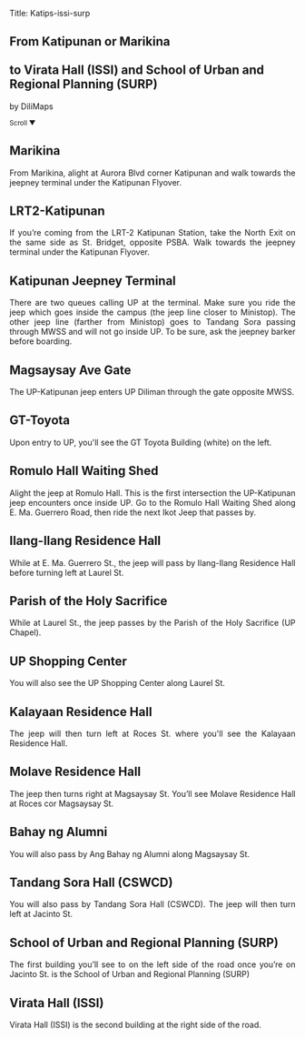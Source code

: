 Title: Katips-issi-surp

<section id='cover' class='cover active'>
<h1> From Katipunan or Marikina <br><br>to Virata Hall (ISSI) and School of Urban and Regional Planning (SURP)</h1>
<p align='justify'>by DiliMaps </p>
<small class='scroll'>Scroll ▼</small>
</section>

<section id='marikina'>
<h2>Marikina</h2>
<p align='justify'>From Marikina, alight at Aurora Blvd corner Katipunan and walk towards the jeepney terminal under the Katipunan Flyover.
</p>
</section>

<section id='lrt2'>
<h2>LRT2-Katipunan</h2>
<p align='justify'>If you’re coming from the LRT-2 Katipunan Station, take the North Exit on the same side as St. Bridget, opposite PSBA. Walk towards the jeepney terminal under the Katipunan Flyover.
</p>
</section>

<section id='katips'>
<h2>Katipunan Jeepney Terminal</h2>
<p align='justify'>There are two queues calling UP at the terminal. Make sure you ride the jeep which goes inside the campus (the jeep line closer to Ministop). The other jeep line (farther from Ministop) goes to Tandang Sora passing through MWSS and will not go inside UP. To be sure, ask the jeepney barker before boarding.
</p>
</section>

<section id='magsaysay-gate'>
<h2>Magsaysay Ave Gate</h2>
<p align='justify'>The UP-Katipunan jeep enters UP Diliman through the gate opposite MWSS.
</p>
</section>

<section id='gt-toyota'>
<h2>GT-Toyota</h2>
<p align='justify'>Upon entry to UP, you'll see the GT Toyota Building (white) on the left.
</p>
</section>

<section id='romulo-shed'>
<h2>Romulo Hall Waiting Shed</h2>
<p align='justify'>Alight the jeep at Romulo Hall. This is the first intersection the UP-Katipunan jeep encounters once inside UP. Go to the Romulo Hall Waiting Shed along E. Ma. Guerrero Road, then ride the next Ikot Jeep that passes by.
</p>
</section>

<section id='ilangilang'>
<h2>Ilang-Ilang Residence Hall</h2>
<p align='justify'> While at E. Ma. Guerrero St., the jeep will pass by Ilang-Ilang Residence Hall before turning left at Laurel St.
</p>
</section>

<section id='chapel'>
<h2>Parish of the Holy Sacrifice</h2>
<p align='justify'>While at Laurel St., the jeep passes by the Parish of the Holy Sacrifice (UP Chapel).
</p>
</section>

<section id='sc'>
<h2>UP Shopping Center</h2>
<p align='justify'> You will also see the UP Shopping Center along Laurel St.
</section>

<section id='kalay'>
<h2>Kalayaan Residence Hall</h2>
<p align='justify'> The jeep will then turn left at Roces St. where you'll see the Kalayaan Residence Hall.
</p>
</section>

<section id='molave'>
<h2>Molave Residence Hall</h2>
<p align='justify'> The jeep then turns right at Magsaysay St. You’ll see Molave Residence Hall at Roces cor Magsaysay St.
</p>
</section>

<section id='tba'>
<h2>Bahay ng Alumni</h2>
<p align='justify'>You will also pass by Ang Bahay ng Alumni along Magsaysay St.
</p>
</section>

<section id='cswcd'>
<h2>Tandang Sora Hall (CSWCD)</h2>
<p align='justify'>You will also pass by Tandang Sora Hall (CSWCD). The jeep will then turn left at Jacinto St.
</p>
</section>

<section id='surp'>
<h2> School of Urban and Regional Planning (SURP)</h2>
<p align='justify'>
The first building you’ll see to on the left side of the road once you’re on Jacinto St. is the School of Urban and Regional Planning (SURP)
</p>
</section>

<section id='issi'>
<h2> Virata Hall (ISSI)</h2>
<p align='justify'>
Virata Hall (ISSI) is the second building at the right side of the road.
</p>
</section>